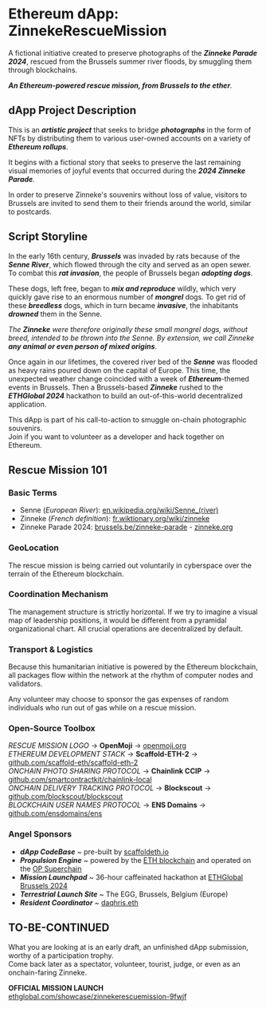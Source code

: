 # Ethereum dApp: ZinnekeRescueMission

A fictional initiative created to preserve photographs of the _**Zinneke Parade 2024**_, rescued from the Brussels summer river floods, by smuggling them through blockchains.

_**An Ethereum-powered rescue mission, from Brussels to the ether**._

## dApp Project Description

This is an __*artistic project*__ that seeks to bridge __*photographs*__ in the form of NFTs by distributing them to various user-owned accounts on a variety of __*Ethereum rollups*__.  

It begins with a fictional story that seeks to preserve the last remaining visual memories of joyful events that occurred during the __*2024 Zinneke Parade*__.  

In order to preserve Zinneke's souvenirs without loss of value, visitors to Brussels are invited to send them to their friends around the world, similar to postcards.  

## Script Storyline

In the early 16th century, __*Brussels*__ was invaded by rats because of the __*Senne River*__, which flowed through the city and served as an open sewer. To combat this __*rat invasion*__, the people of Brussels began __*adopting dogs*__.

These dogs, left free, began to __*mix and reproduce*__ wildly, which very quickly gave rise to an enormous number of __*mongrel*__ dogs. To get rid of these __*breedless*__ dogs, which in turn became __*invasive*__, the inhabitants __*drowned*__ them in the Senne.

_The **Zinneke** were therefore originally these small mongrel dogs, without breed, intended to be thrown into the Senne. By extension, we call Zinneke **any animal or even person of mixed origins**_.

Once again in our lifetimes, the covered river bed of the __*Senne*__ was flooded as heavy rains poured down on the capital of Europe. This time, the unexpected weather change coincided with a week of __*Ethereum*__-themed events in Brussels. Then a Brussels-based __*Zinneke*__ rushed to the __*ETHGlobal 2024*__ hackathon to build an out-of-this-world decentralized application.  

This dApp is part of his call-to-action to smuggle on-chain photographic souvenirs.  
Join if you want to volunteer as a developer and hack together on Ethereum. 

## Rescue Mission 101  

### Basic Terms

- Senne (_European River_): [en.wikipedia.org/wiki/Senne_(river)](https://en.wikipedia.org/wiki/Senne_(river))
- Zinneke (_French definition_): [fr.wiktionary.org/wiki/zinneke](https://fr.wiktionary.org/wiki/zinneke)
- Zinneke Parade 2024: [brussels.be/zinneke-parade](https://www.brussels.be/zinneke-parade) - [zinneke.org](https://www.zinneke.org/)

### GeoLocation

The rescue mission is being carried out voluntarily in cyberspace over the terrain of the Ethereum blockchain.

### Coordination Mechanism  

The management structure is strictly horizontal.
If we try to imagine a visual map of leadership positions, it would be different from a pyramidal organizational chart.
All crucial operations are decentralized by default.

### Transport & Logistics

Because this humanitarian initiative is powered by the Ethereum blockchain, all packages flow within the network at the rhythm of computer nodes and validators.

Any volunteer may choose to sponsor the gas expenses of random individuals who run out of gas while on a rescue mission.

### Open-Source Toolbox

_RESCUE MISSION LOGO_ -> **OpenMoji** -> [openmoji.org](https://openmoji.org/library/emoji-1F415-200D-1F9BA/)  
_ETHEREUM DEVELOPMENT STACK_ -> **Scaffold-ETH-2** -> [github.com/scaffold-eth/scaffold-eth-2](https://github.com/scaffold-eth/scaffold-eth-2)  
_ONCHAIN PHOTO SHARING PROTOCOL_ -> **Chainlink CCIP** -> [github.com/smartcontractkit/chainlink-local](https://github.com/smartcontractkit/chainlink-local)  
_ONCHAIN DELIVERY TRACKING PROTOCOL_ -> **Blockscout** -> [github.com/blockscout/blockscout](https://github.com/blockscout/blockscout)  
_BLOCKCHAIN USER NAMES PROTOCOL_ -> **ENS Domains** -> [github.com/ensdomains/ens](https://github.com/ensdomains/ens)  

### Angel Sponsors

- __*dApp CodeBase*__ ~ pre-built by [scaffoldeth.io](https://scaffoldeth.io/)  
- __*Propulsion Engine*__ ~ powered by the [ETH blockchain](https://ethereum.org/en/what-is-ethereum/) and operated on the [OP Superchain](https://docs.optimism.io/stack/explainer)  
- __*Mission Launchpad*__ ~ 36-hour caffeinated hackathon at [ETHGlobal Brussels 2024](https://ethglobal.com/about)
- __*Terrestrial Launch Site*__ ~ The EGG, Brussels, Belgium (Europe)  
- __*Resident Coordinator*__ ~ [daqhris.eth](https://warpcast.com/daqhris) 

## TO-BE-CONTINUED  

What you are looking at is an early draft, an unfinished dApp submission, worthy of a participation trophy.    
Come back later as a spectator, volunteer, tourist, judge, or even as an onchain-faring Zinneke. 

**OFFICIAL MISSION LAUNCH**  
[ethglobal.com/showcase/zinnekerescuemission-9fwjf](https://ethglobal.com/showcase/zinnekerescuemission-9fwjf)
